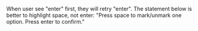 When user see "enter" first, they will retry "enter".
The statement below is better to highlight space, not enter:
"Press space to mark/unmark one option. Press enter to confirm."